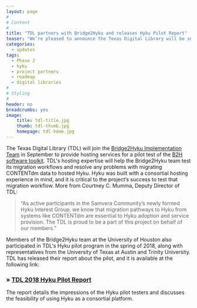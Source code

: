 ```yaml
---
layout: page
#
# Content
#
title: "TDL partners with Bridge2Hyku and releases Hyku Pilot Report"
teaser: "We’re pleased to announce the Texas Digital Library will be supporting the Bridge2Hyku project this fall."
categories:
  - updates
tags:
  - Phase 2
  - hyku
  - project partners
  - roadmap
  - digital libraries
#
# Styling
#
header: no
breadcrumbs: yes
image:
    title: tdl-title.jpg
    thumb: tdl-thumb.jpg
    homepage: tdl-home.jpg
---
```


The Texas Digital Library (TDL) will join the [Bridge2Hyku Implementation Team](/partners/) in September to provide hosting services for a pilot test of the [B2H software toolkit](/toolkit/). TDL's hosting expertise will help the Bridge2Hyku team test its migration workflows and resolve any problems with migrating CONTENTdm data to hosted Hyku.  Hyku was built with a consortial hosting experience in mind, and it is critical to the project’s success to test that migration workflow. More from Courtney C. Mumma, Deputy Director of TDL: 

> “As active participants in the Samvera Community’s newly formed Hyku Interest Group, we know that migration pathways to Hyku from systems like CONTENTdm are essential to Hyku adoption and service provision. The TDL is proud to be a part of this project on behalf of our members.”

Members of the Bridge2Hyku team at the University of Houston also participated in TDL's Hyku pilot program in the spring of 2018, along with representatives from the University of Texas at Austin and Trinity University.  TDL has released their report about the pilot, and it is available at the following link:

### » [TDL 2018 Hyku Pilot Report](http://hdl.handle.net/2249.1/87490)

The report details the impressions of the Hyku pilot testers and discusses the feasibility of using Hyku as a consortial platform. 
